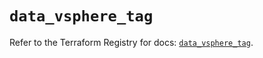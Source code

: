 # `data_vsphere_tag`

Refer to the Terraform Registry for docs: [`data_vsphere_tag`](https://registry.terraform.io/providers/hashicorp/vsphere/2.6.1/docs/data-sources/tag).
